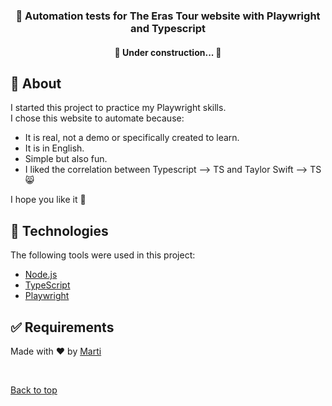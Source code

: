 <h3 align="center"> 🚀 Automation tests for The Eras Tour website with Playwright and Typescript </h1>


 <h4 align="center"> 
  🚧 Under construction...  🚧
</h4> 

## :dart: About ##

I started this project to practice my Playwright skills.\
I chose this website to automate because:
- It is real, not a demo or specifically created to learn.
- It is in English.
- Simple but also fun.
- I liked the correlation between Typescript --> TS and Taylor Swift --> TS 😸

I hope you like it 🫶

<!-- ## :sparkles: Features ##

:heavy_check_mark: Feature 1;\
:heavy_check_mark: Feature 2;\
:heavy_check_mark: Feature 3;
-->


## :rocket: Technologies ##

The following tools were used in this project:

- [Node.js](https://nodejs.org/en/)
- [TypeScript](https://www.typescriptlang.org/)
- [Playwright](https://playwright.dev/)

## :white_check_mark: Requirements ##

<!--Before starting :checkered_flag:, you need to have [Git](https://git-scm.com) and [Node](https://nodejs.org/en/) installed. -->



Made with :heart: by <a href="https://github.com/martinasierra" target="_blank">Marti</a>

&#xa0;

<a href="#top">Back to top</a>
